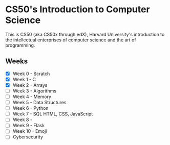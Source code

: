 # CS50's Introduction to Computer Science

This is CS50 (aka CS50x through edX), Harvard University's introduction to the intellectual enterprises of computer science and the art of programming.

## Weeks
- [x] Week 0 - Scratch
- [x] Week 1 - C 
- [x] Week 2 - Arrays
- [ ] Week 3 - Algorithms
- [ ] Week 4 - Memory
- [ ] Week 5 - Data Structures
- [ ] Week 6 - Python
- [ ] Week 7 - SQL HTML, CSS, JavaScript
- [ ] Week 8 -
- [ ] Week 9 - Flask
- [ ] Week 10 - Emoji
- [ ] Cybersecurity